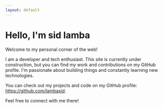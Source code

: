 ```yaml
---
layout: default
---
```


# Hello, I'm sid lamba

Welcome to my personal corner of the web!

I am a developer and tech enthusiast. This site is currently under construction, but you can find my work and contributions on my GitHub profile. I'm passionate about building things and constantly learning new technologies.

You can check out my projects and code on my GitHub profile: <https://github.com/lambasid>.

Feel free to connect with me there!
